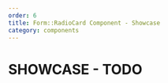 ```yaml
---
order: 6
title: Form::RadioCard Component - Showcase
category: components
---
```


# SHOWCASE - TODO
